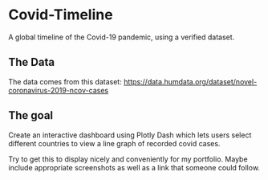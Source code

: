 # Covid-Timeline
A global timeline of the Covid-19 pandemic, using a verified dataset.

## The Data
The data comes from this dataset: https://data.humdata.org/dataset/novel-coronavirus-2019-ncov-cases 

## The goal
Create an interactive dashboard using Plotly Dash which lets users select different countries to view a line graph of recorded covid cases.

Try to get this to display nicely and conveniently for my portfolio. Maybe include appropriate screenshots as well as a link that someone could follow.